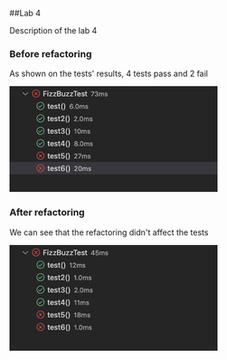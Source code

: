 ##Lab 4

Description of the lab 4

### Before refactoring 

As shown on the tests' results, 4 tests pass and 2 fail

![alt text](https://github.com/Youssef2430/seg3503_playground/blob/main/Lab4/screenshots/first.png?raw=true)


### After refactoring

We can see that the refactoring didn't affect the tests

![alt text](https://github.com/Youssef2430/seg3503_playground/blob/main/Lab4/screenshots/second.png?raw=true)

